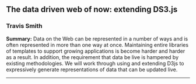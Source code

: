 ## The data driven web of now: extending DS3.js

### Travis Smith

__Summary:__
Data on the Web can be represented in a number of ways and is often represented in more than one way at once. Maintaining entire libraries of templates to support growing applications is become harder and harder as a result. In addition, the requirement that data be live is hampered by existing methodologies. We will work through using and extending D3js to expressively generate representations of data that can be updated live.

---
